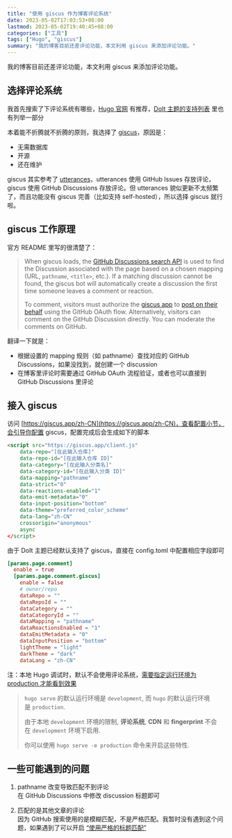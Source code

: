 ```yaml
---
title: "使用 giscus 作为博客评论系统"
date: 2023-05-02T17:03:53+08:00
lastmod: 2023-05-02T19:40:45+08:00
categories: ["工具"]
tags: ["Hugo", "giscus"]
summary: "我的博客目前还差评论功能，本文利用 giscus 来添加评论功能。"
---
```


我的博客目前还差评论功能，本文利用 giscus 来添加评论功能。

## 选择评论系统

我首先搜索了下评论系统有哪些，[Hugo 官网](https://gohugo.io/content-management/comments/#alternatives) 有推荐，[DoIt 主题的支持列表](https://github.com/HEIGE-PCloud/DoIt#social-and-comment-systems) 里也有列举一部分

本着能不折腾就不折腾的原则，我选择了 [giscus](https://github.com/giscus/giscus)，原因是：
- 无需数据库
- 开源
- 还在维护

giscus 其实参考了 [utterances](https://github.com/utterance/utterances)，utterances 使用 GitHub Issues 存放评论，giscus 使用 GitHub Discussions 存放评论。但 utterances 貌似更新不太频繁了，而且功能没有 giscus 完善（比如支持 self-hosted），所以选择 giscus 就行啦。

## giscus 工作原理

官方 README 里写的很清楚了：

> When giscus loads, the [GitHub Discussions search API](https://docs.github.com/en/graphql/guides/using-the-graphql-api-for-discussions#search) is used to find the Discussion associated with the page based on a chosen mapping (URL, `pathname`, `<title>`, etc.). If a matching discussion cannot be found, the giscus bot will automatically create a discussion the first time someone leaves a comment or reaction.
> 
> To comment, visitors must authorize the [giscus app](https://github.com/apps/giscus) to [post on their behalf](https://docs.github.com/en/developers/apps/identifying-and-authorizing-users-for-github-apps) using the GitHub OAuth flow. Alternatively, visitors can comment on the GitHub Discussion directly. You can moderate the comments on GitHub.

翻译一下就是：
- 根据设置的 mapping 规则（如 pathname）查找对应的 GitHub Discussions，如果没找到，就创建一个 discussion
- 在博客里评论时需要通过 GitHub OAuth 流程验证，或者也可以直接到 GitHub Discussions 里评论

## 接入 giscus

访问 [https://giscus.app/zh-CN](https://giscus.app/zh-CN)，查看配置小节，会引导你配置 giscus，配置完成后会生成如下的脚本

```html
<script src="https://giscus.app/client.js"
    data-repo="[在此输入仓库]"
    data-repo-id="[在此输入仓库 ID]"
    data-category="[在此输入分类名]"
    data-category-id="[在此输入分类 ID]"
    data-mapping="pathname"
    data-strict="0"
    data-reactions-enabled="1"
    data-emit-metadata="0"
    data-input-position="bottom"
    data-theme="preferred_color_scheme"
    data-lang="zh-CN"
    crossorigin="anonymous"
    async
</script>
```

由于 DoIt 主题已经默认支持了 giscus，直接在 config.toml 中配置相应字段即可

```toml
[params.page.comment]
  enable = true
  [params.page.comment.giscus]
    enable = false
    # owner/repo
    dataRepo = ""
    dataRepoId = ""
    dataCategory = ""
    dataCategoryId = ""
    dataMapping = "pathname"
    dataReactionsEnabled = "1"
    dataEmitMetadata = "0"
    dataInputPosition = "bottom"
    lightTheme = "light"
    darkTheme = "dark"
    dataLang = "zh-CN"
```

注：本地 Hugo 调试时，默认不会使用评论系统，[需要指定运行环境为 production 才能看到效果](https://hugodoit.pages.dev/zh-cn/theme-documentation-basics/#site-configuration)

> `hugo serve` 的默认运行环境是 `development`, 而 `hugo` 的默认运行环境是 `production`.  
> 
> 由于本地 `development` 环境的限制, **评论系统**, **CDN** 和 **fingerprint** 不会在 `development` 环境下启用.  
> 
> 你可以使用 `hugo serve -e production` 命令来开启这些特性.

## 一些可能遇到的问题

1. pathname 改变导致匹配不到评论  
   在 GitHub Discussions 中修改 discussion 标题即可

2. 匹配的是其他文章的评论  
   因为 GitHub 搜索使用的是模糊匹配，不是严格匹配。我暂时没有遇到这个问题，如果遇到了可以开启 [“使用严格的标题匹配”](https://github.com/giscus/giscus/blob/main/ADVANCED-USAGE.md#data-strict)
